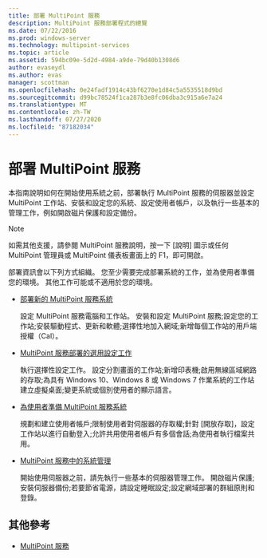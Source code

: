 ```yaml
---
title: 部署 MultiPoint 服務
description: MultiPoint 服務部署程式的總覽
ms.date: 07/22/2016
ms.prod: windows-server
ms.technology: multipoint-services
ms.topic: article
ms.assetid: 594bc09e-5d2d-4984-a9de-79d40b1308d6
author: evaseydl
ms.author: evas
manager: scottman
ms.openlocfilehash: 0e24fadf1914c43bf6270e1d84c5a5535518d9bd
ms.sourcegitcommit: d99bc78524f1ca287b3e8fc06dba3c915a6e7a24
ms.translationtype: MT
ms.contentlocale: zh-TW
ms.lasthandoff: 07/27/2020
ms.locfileid: "87182034"
---
```

# <a name="deploying-multipoint-services"></a>部署 MultiPoint 服務

本指南說明如何在開始使用系統之前，部署執行 MultiPoint 服務的伺服器並設定 MultiPoint 工作站、安裝和設定您的系統、設定使用者帳戶，以及執行一些基本的管理工作，例如開啟磁片保護和設定備份。

> [!NOTE]
> 如需其他支援，請參閱 MultiPoint 服務說明，按一下 [說明] 圖示或任何 MultiPoint 管理員或 MultiPoint 儀表板畫面上的 F1，即可開啟。

部署資訊會以下列方式組織。 您至少需要完成部署系統的工作，並為使用者準備您的環境。 其他工作可能或不適用於您的環境。
-   [部署新的 MultiPoint 服務系統](Deploy-a-new-MultiPoint-services-system.md)

    設定 MultiPoint 服務電腦和工作站。 安裝和設定 MultiPoint 服務;設定您的工作站;安裝驅動程式、更新和軟體;選擇性地加入網域;新增每個工作站的用戶端授權（Cal）。

-   [MultiPoint 服務部署的選用設定工作](Optional-configuration-tasks-for-a-MultiPoint-services-deployment.md)

    執行選擇性設定工作。 設定分割畫面的工作站;新增印表機;啟用無線區域網路的存取;為具有 Windows 10、Windows 8 或 Windows 7 作業系統的工作站建立虛擬桌面;變更系統或個別使用者的顯示語言。

-   [為使用者準備 MultiPoint 服務系統](Prepare-your-MultiPoint-services-system-for-users.md)

    規劃和建立使用者帳戶;限制使用者對伺服器的存取權;針對 [開放存取]，設定工作站以進行自動登入;允許共用使用者帳戶有多個會話;為使用者執行檔案共用。

-   [MultiPoint 服務中的系統管理](System-administration-in-MultiPoint-services.md)

    開始使用伺服器之前，請先執行一些基本的伺服器管理工作。 開啟磁片保護;安裝伺服器備份;若要節省電源，請設定睡眠設定;設定網域部署的群組原則和登錄。

## <a name="additional-references"></a>其他參考

- [MultiPoint 服務](MultiPoint-Services.md)
